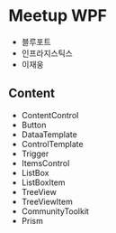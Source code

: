 # Meetup WPF
- 블루포트
- 인프라지스틱스
- 이재웅

## Content
- ContentControl
- Button
- DataaTemplate
- ControlTemplate
- Trigger
- ItemsControl
- ListBox
- ListBoxItem
- TreeView
- TreeViewItem
- CommunityToolkit
- Prism

